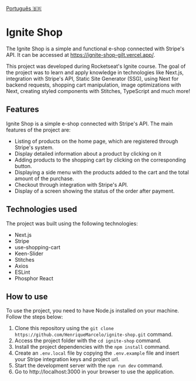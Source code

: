 [Português 🇧🇷](README.pt.md)

# Ignite Shop

The Ignite Shop is a simple and functional e-shop connected with Stripe's API. It can be accessed at https://ignite-shop-gilt.vercel.app/.

This project was developed during Rocketseat's Ignite course. The goal of the project was to learn and apply knowledge in technologies like Next.js, integration with Stripe's API, Static Site Generator (SSG), using Next for backend requests, shopping cart manipulation, image optimizations with Next, creating styled components with Stitches, TypeScript and much more!

## Features

Ignite Shop is a simple e-shop connected with Stripe's API. The main features of the project are:

- Listing of products on the home page, which are registered through Stripe's system.
- Display detailed information about a product by clicking on it
- Adding products to the shopping cart by clicking on the corresponding button.
- Displaying a side menu with the products added to the cart and the total amount of the purchase.
- Checkout through integration with Stripe's API.
- Display of a screen showing the status of the order after payment.

## Technologies used

The project was built using the following technologies:

- Next.js
- Stripe
- use-shopping-cart
- Keen-Slider
- Stitches
- Axios
- ESLint
- Phosphor React

## How to use

To use the project, you need to have Node.js installed on your machine. Follow the steps below:

1. Clone this repository using the `git clone https://github.com/HenriqueMarcelo/ignite-shop.git` command.
2. Access the project folder with the `cd ignite-shop` command.
3. Install the project dependencies with the `npm install` command.
4. Create an `.env.local` file by copying the `.env.example` file and insert your Stripe integration keys and project url.
5. Start the development server with the `npm run dev` command.
6. Go to http://localhost:3000 in your browser to use the application.
